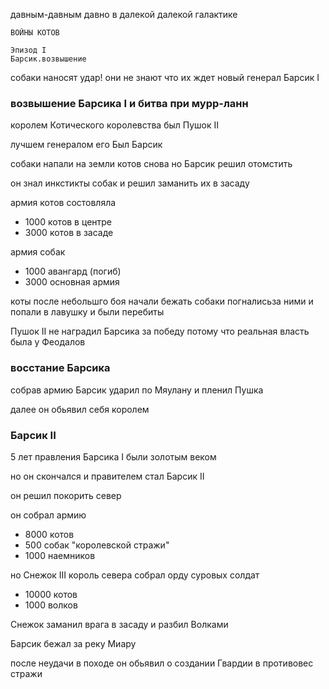 давным-давным давно в далекой далекой галактике

    ВОЙНЫ КОТОВ

    Эпизод I
    Барсик.возвышение

собаки наносят удар! они не знают что их ждет новый генерал Барсик I

### возвышение Барсика I и битва при мурр-ланн

королем Котического королевства был Пушок II

лучшем генералом его Был Барсик

собаки напали на земли котов снова но Барсик решил отомстить

он знал инкстикты собак и решил заманить их в засаду

армия котов состовляла

- 1000 котов в центре
- 3000 котов в засаде

армия собак

- 1000 авангард (погиб)
- 3000 основная армия

коты после небольшго боя начали бежать собаки погналисьза ними и попали в лавушку и были перебиты

Пушок II не наградил Барсика за победу потому что реальная власть была у Феодалов

### восстание Барсика

собрав армию Барсик ударил по Мяулану и пленил Пушка

далее он обьявил себя королем

### Барсик II

5 лет правления Барсика I были золотым веком

но он скончался и правителем стал Барсик II

он решил покорить север

он собрал армию

- 8000 котов
- 500 собак "королевской стражи"
- 1000 наемников

но Снежок III король севера собрал орду суровых солдат

- 10000 котов
- 1000 волков

Снежок заманил врага в засаду и разбил Волками

Барсик бежал за реку Миару

после неудачи в походе он обьявил о создании Гвардии в противовес стражи
